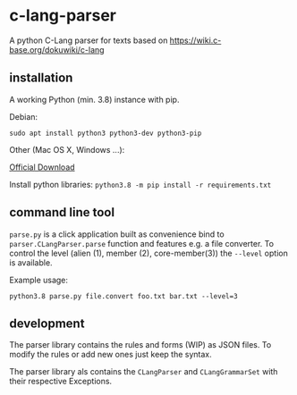 # c-lang-parser
A python C-Lang parser for texts based on https://wiki.c-base.org/dokuwiki/c-lang


## installation

A working Python (min. 3.8) instance with pip.

Debian:

`sudo apt install python3 python3-dev python3-pip`

Other (Mac OS X, Windows ...):

[Official Download](https://www.python.org/downloads/release/python-382/)



Install python libraries:
`python3.8 -m pip install -r requirements.txt`


## command line tool

`parse.py` is a click application built as convenience bind to `parser.CLangParser.parse` function and features e.g. a file converter. To control the level (alien (1), member (2), core-member(3)) the `--level` option is available.

Example usage:

`python3.8 parse.py file.convert foo.txt bar.txt --level=3`


## development

The parser library contains the rules and forms (WIP) as JSON files. To modify the rules or add new ones just keep the syntax.

The parser library als contains the `CLangParser` and `CLangGrammarSet` with their respective Exceptions.
